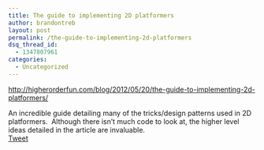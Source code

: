 ```yaml
---
title: The guide to implementing 2D platformers
author: brandontreb
layout: post
permalink: /the-guide-to-implementing-2d-platformers
dsq_thread_id:
  - 1347807961
categories:
  - Uncategorized
---
```

<a href="http://higherorderfun.com/blog/2012/05/20/the-guide-to-implementing-2d-platformers/" title="" target="">http://higherorderfun.com/blog/2012/05/20/the-guide-to-implementing-2d-platformers/</a> 

<div>
</div>

<div>
  An incredible guide detailing many of the tricks/design patterns used in 2D platformers. &nbsp;Although there isn&#8217;t much code to look at, the higher level ideas detailed in the article are invaluable.
</div>

<div style="">
  <a href="http://twitter.com/share" class="twitter-share-button" data-count="horizontal" data-text="The guide to implementing 2D platformers" data-url="http://brandontreb.com/the-guide-to-implementing-2d-platformers"  data-via="brandontreb" data-related="brandontreb:">Tweet</a>
</div>